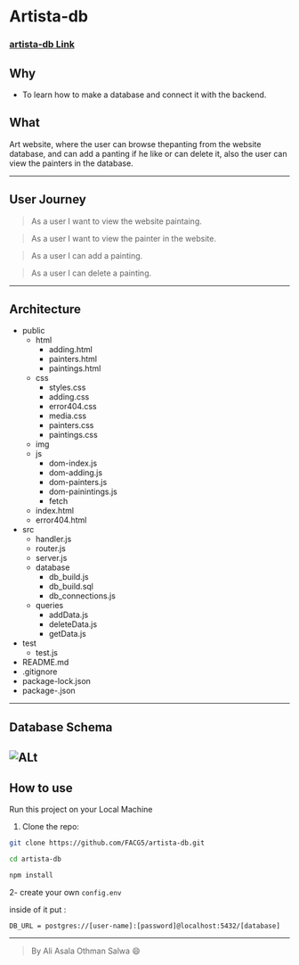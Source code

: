 # Artista-db

### **[artista-db Link](https://artista-db.herokuapp.com/)**

## **Why**

* To learn how to make a database and connect it with the backend.


## **What**

Art website, where the user can browse thepanting from the website database, and can add a panting if he like or can delete it, also the user can view the painters in the database.
___

## **User Journey**

> As a user I want to view the website paintaing.

> As a user I want to view the painter in the website.

> As a user I can add a painting.

> As a user I can delete a painting.

___

## **Architecture**

* public
  * html
    * adding.html
    * painters.html
    * paintings.html
  * css
    * styles.css
    * adding.css
    * error404.css
    * media.css
    * painters.css
    * paintings.css
  * img
  * js
    * dom-index.js
    * dom-adding.js
    * dom-painters.js
    * dom-painintings.js
    * fetch
  * index.html
  * error404.html
* src
    * handler.js
    * router.js
    * server.js
    * database
        * db_build.js
        * db_build.sql
        * db_connections.js
    * queries
        * addData.js
        * deleteData.js
        * getData.js
* test 
    * test.js
* README.md
* .gitignore 
* package-lock.json
* package-.json
  

---------
## Database Schema

![ALt](https://files.gitter.im/SalwaMugh/ubVn/schema.png)
---------

## **How to use**

Run this project on your Local Machine

1. Clone the repo:

```sh
git clone https://github.com/FACG5/artista-db.git
```
```sh
cd artista-db
```

   

```sh
npm install
```

2- create your own ```config.env``` 

inside of it put :

```DB_URL = postgres://[user-name]:[password]@localhost:5432/[database]```


-----
> By Ali Asala Othman Salwa :smile:

